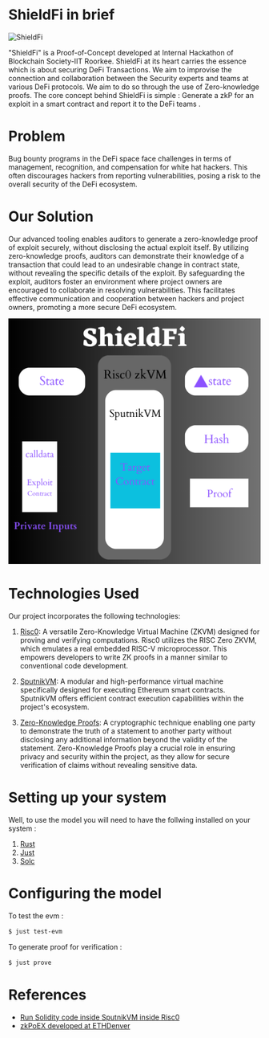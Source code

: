 # ShieldFi in brief
  ![ShieldFi](https://github.com/VasuK111/ShieldFi/blob/864dbdbbc0a7b5df1e73fdce4d9624ed17100b68/WhatsApp%20Image%202023-07-15%20at%201.29.34%20AM.jpeg)

"ShieldFi" is a Proof-of-Concept developed at Internal Hackathon of Blockchain Society-IIT Roorkee. 
ShieldFi at its heart carries the essence which is about securing DeFi Transactions. 
We aim to improvise the connection and collaboration between the Security experts and teams at various DeFi protocols. We aim to do so through the use of Zero-knowledge proofs. 
The core concept behind ShieldFi is simple : Generate a zkP for an exploit in a smart contract and report it to the DeFi teams .

# Problem 
Bug bounty programs in the DeFi space face challenges in terms of management, recognition, and compensation for white hat hackers.
This often discourages hackers from reporting vulnerabilities, posing a risk to the overall security of the DeFi ecosystem.

# Our Solution
Our advanced tooling enables auditors to generate a zero-knowledge proof of exploit securely, without disclosing the actual exploit itself. By utilizing zero-knowledge proofs, auditors can demonstrate their knowledge of a transaction that could lead to an undesirable change in contract state, without revealing the specific details of the exploit.
By safeguarding the exploit, auditors foster an environment where project owners are encouraged to collaborate in resolving vulnerabilities. This facilitates effective communication and cooperation between hackers and project owners, promoting a more secure DeFi ecosystem.

![Mechanism](https://github.com/VasuK111/ShieldFi/blob/8e881803cace0e800eda02a85efec57d05a30115/Risc0%20zkVM.png)

# Technologies Used
Our project incorporates the following technologies:

1. [Risc0](https://www.risczero.com/): A versatile Zero-Knowledge Virtual Machine (ZKVM) designed for proving and verifying computations. Risc0 utilizes the RISC Zero ZKVM, which emulates a real embedded RISC-V microprocessor. This empowers developers to write ZK proofs in a manner similar to conventional code development.

2. [SputnikVM](https://github.com/rust-blockchain/evm): A modular and high-performance virtual machine specifically designed for executing Ethereum smart contracts. SputnikVM offers efficient contract execution capabilities within the project's ecosystem.

3. [Zero-Knowledge Proofs](https://en.wikipedia.org/wiki/Zero-knowledge_proof): A cryptographic technique enabling one party to demonstrate the truth of a statement to another party without disclosing any additional information beyond the validity of the statement. Zero-Knowledge Proofs play a crucial role in ensuring privacy and security within the project, as they allow for secure verification of claims without revealing sensitive data.

# Setting up your system
Well, to use the model you will need to have the follwing installed on your system :
1. [Rust](https://www.rust-lang.org/tools/install)
2. [Just](https://github.com/casey/just)
3. [Solc](https://docs.soliditylang.org/en/v0.8.17/installing-solidity.html)

# Configuring the model

To test the evm :
```bash
$ just test-evm
```

To generate proof for verification :
```bash
$ just prove
```

# References 
* [Run Solidity code inside SputnikVM inside Risc0](https://odra.dev/blog/evm-at-risc0/)
* [zkPoEX developed at ETHDenver](https://github.com/zkoranges/zkPoEX/tree/main)



